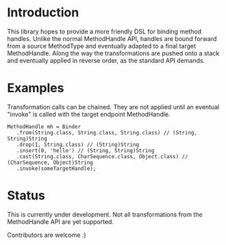 Introduction
============

This library hopes to provide a more friendly DSL for binding method handles.
Unlike the normal MethodHandle API, handles are bound forward from a source
MethodType and eventually adapted to a final target MethodHandle. Along the way
the transformations are pushed onto a stack and eventually applied in reverse
order, as the standard API demands.

Examples
========

Transformation calls can be chained. They are not applied until an eventual
"invoke" is called with the target endpoint MethodHandle.

    MethodHandle mh = Binder
       .from(String.class, String.class, String.class) // (String, String)String
       .drop(1, String.class) // (String)String
       .insert(0, 'hello') // (String, String)String
       .cast(String.class, CharSequence.class, Object.class) // (CharSequence, Object)String
       .invoke(someTargetHandle);

Status
======

This is currently under development. Not all transformations from the MethodHandle
API are yet supported.

Contributors are welcome :)